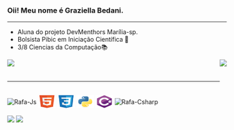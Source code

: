 ### Oii! Meu nome é Graziella Bedani.
<hr>

- Aluna do projeto DevMenthors Marília-sp.
- Bolsista Pibic em Iniciação Científica 🔬
- 3/8 Ciencias da Computação📚
  

<div>
  <img  height="180em" src="https://github-readme-stats.vercel.app/api?username=graziellabedani&show_icons=true&theme=dracula&include_all_commits=true&count_private=true"/>
  <img align="right" height="150em" src="https://github-readme-stats.vercel.app/api/top-langs/?username=graziellabedani&layout=compact&langs_count=16&theme=dracula"/>
  
</div>
<br>
<hr>
 
<div style="display: inline_block"><br>
  <img align="center" alt="Rafa-Js" height="40" width="50" src="https://cdn.jsdelivr.net/gh/devicons/devicon/icons/dart/dart-original-wordmark.svg">
  <img align="center" alt="Rafa-HTML" height="30" width="40" src="https://raw.githubusercontent.com/devicons/devicon/master/icons/html5/html5-original.svg">
  <img align="center" alt="Rafa-CSS" height="30" width="40" src="https://raw.githubusercontent.com/devicons/devicon/master/icons/css3/css3-original.svg">
  <img align="center" alt="Rafa-Python" height="30" width="40" src="https://raw.githubusercontent.com/devicons/devicon/master/icons/python/python-original.svg">
  <img align="center" alt="Rafa-Csharp" height="30" width="40" src="https://raw.githubusercontent.com/devicons/devicon/master/icons/csharp/csharp-original.svg">
    <img align="center" alt="Rafa-Csharp" height="30" width="40" src="https://cdn.jsdelivr.net/gh/devicons/devicon/icons/github/github-original.svg">
</div>

</br>
<div> 
  <a href="https://instagram.com/graziellabedani?igshid=OGQ5ZDc2ODk2ZA==" target="_blank"><img src="https://img.shields.io/badge/-Instagram-%23E4405F?style=for-the-badge&logo=instagram&logoColor=white" target="_blank"></a>
  <a href="" target="_blank"><img src="https://img.shields.io/badge/-LinkedIn-%230077B5?style=for-the-badge&logo=linkedin&logoColor=white" target="_blank"></a> 
  
</div>






